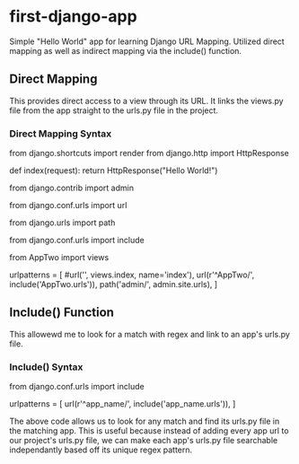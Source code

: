 # first-django-app
Simple "Hello World" app for learning Django URL Mapping. Utilized direct mapping as well as indirect mapping via the include() function.

## Direct Mapping
This provides direct access to a view through its URL. It links the views.py file from the app straight to the urls.py file in the project.

### Direct Mapping Syntax

from django.shortcuts import render
from django.http import HttpResponse

def index(request):
        return HttpResponse("Hello World!")
        
from django.contrib import admin

from django.conf.urls import url

from django.urls import path

from django.conf.urls import include

from AppTwo import views

urlpatterns = [
    #url('', views.index, name='index'),
    url(r'^AppTwo/', include('AppTwo.urls')),
    path('admin/', admin.site.urls),
]

## Include() Function
This allowewd me to look for a match with regex and link to an app's urls.py file. 

### Include() Syntax
from django.conf.urls import include

urlpatterns = [
        url(r'^app_name/', include('app_name.urls')),
]

The above code allows us to look for any match and find its urls.py file in the matching app. This is useful because instead of adding every app url to our project's urls.py file, we can make each app's urls.py file searchable independantly based off its unique regex pattern.
